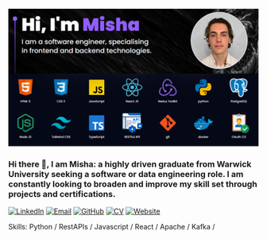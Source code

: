 ![](./images/misha.png)

### Hi there 👋, I am Misha: a highly driven graduate from Warwick University seeking a software or data engineering role. I am constantly looking to broaden and improve my skill set through projects and certifications.

[![LinkedIn](https://img.shields.io/badge/LinkedIn-0077B5?style=for-the-badge&logo=linkedin&logoColor=white)](https://www.linkedin.com/in/michael-mcfeat-1b2a79217/)
[![Email](https://img.shields.io/badge/Email-D14836?style=for-the-badge&logo=gmail&logoColor=white)](mailto:misha.mcfeat@gmail.com)
[![GitHub](https://img.shields.io/badge/GitHub-100000?style=for-the-badge&logo=github&logoColor=white)](https://github.com/mishamcfeat)
[![CV](https://img.shields.io/badge/CV-000000?style=for-the-badge&labelColor=black)](https://drive.google.com/file/d/1fGWZO_W0abO3s_mzV7dh8vYk3o-64UaD/view?usp=sharing)
[![Website](https://img.shields.io/badge/Website-000000?style=for-the-badge&labelColor=black&logo=firefox&logoColor=white)](https://mishamcfeat.vercel.app/)



Skills: Python / RestAPIs / Javascript / React / Apache / Kafka /
